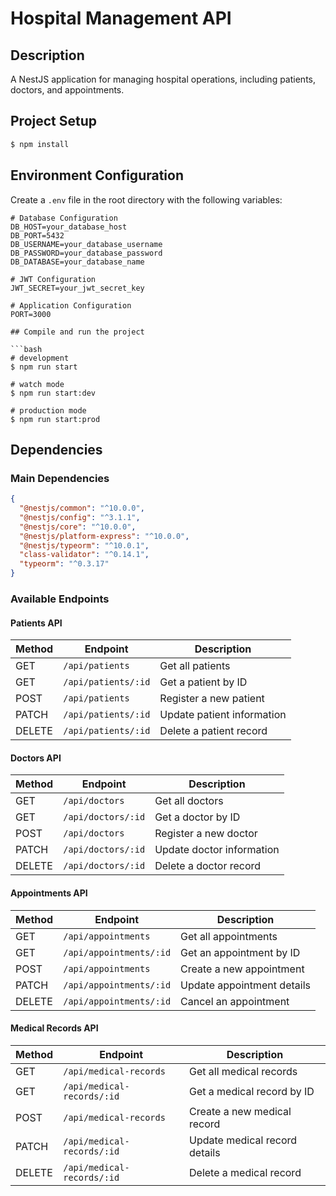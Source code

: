 # Hospital Management API

## Description

A NestJS application for managing hospital operations, including patients, doctors, and appointments.

## Project Setup

```bash
$ npm install
```

## Environment Configuration

Create a `.env` file in the root directory with the following variables:

````plaintext
# Database Configuration
DB_HOST=your_database_host
DB_PORT=5432
DB_USERNAME=your_database_username
DB_PASSWORD=your_database_password
DB_DATABASE=your_database_name

# JWT Configuration
JWT_SECRET=your_jwt_secret_key

# Application Configuration
PORT=3000

## Compile and run the project

```bash
# development
$ npm run start

# watch mode
$ npm run start:dev

# production mode
$ npm run start:prod
````

## Dependencies

### Main Dependencies

```json
{
  "@nestjs/common": "^10.0.0",
  "@nestjs/config": "^3.1.1",
  "@nestjs/core": "^10.0.0",
  "@nestjs/platform-express": "^10.0.0",
  "@nestjs/typeorm": "^10.0.1",
  "class-validator": "^0.14.1",
  "typeorm": "^0.3.17"
}
```

### Available Endpoints

#### Patients API

| Method | Endpoint            | Description                |
| ------ | ------------------- | -------------------------- |
| GET    | `/api/patients`     | Get all patients           |
| GET    | `/api/patients/:id` | Get a patient by ID        |
| POST   | `/api/patients`     | Register a new patient     |
| PATCH  | `/api/patients/:id` | Update patient information |
| DELETE | `/api/patients/:id` | Delete a patient record    |

#### Doctors API

| Method | Endpoint           | Description               |
| ------ | ------------------ | ------------------------- |
| GET    | `/api/doctors`     | Get all doctors           |
| GET    | `/api/doctors/:id` | Get a doctor by ID        |
| POST   | `/api/doctors`     | Register a new doctor     |
| PATCH  | `/api/doctors/:id` | Update doctor information |
| DELETE | `/api/doctors/:id` | Delete a doctor record    |

#### Appointments API

| Method | Endpoint                | Description                |
| ------ | ----------------------- | -------------------------- |
| GET    | `/api/appointments`     | Get all appointments       |
| GET    | `/api/appointments/:id` | Get an appointment by ID   |
| POST   | `/api/appointments`     | Create a new appointment   |
| PATCH  | `/api/appointments/:id` | Update appointment details |
| DELETE | `/api/appointments/:id` | Cancel an appointment      |

#### Medical Records API

| Method | Endpoint                   | Description                   |
| ------ | -------------------------- | ----------------------------- |
| GET    | `/api/medical-records`     | Get all medical records       |
| GET    | `/api/medical-records/:id` | Get a medical record by ID    |
| POST   | `/api/medical-records`     | Create a new medical record   |
| PATCH  | `/api/medical-records/:id` | Update medical record details |
| DELETE | `/api/medical-records/:id` | Delete a medical record       |
